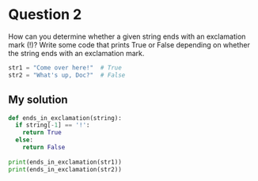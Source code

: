 # Question 2
How can you determine whether a given string ends with an exclamation mark (!)? Write some code that prints True or False depending on whether the string ends with an exclamation mark.

```python
str1 = "Come over here!"  # True
str2 = "What's up, Doc?"  # False
```

## My solution
```python
def ends_in_exclamation(string):
  if string[-1] == '!':
    return True
  else:
    return False
    
print(ends_in_exclamation(str1))
print(ends_in_exclamation(str2))
```